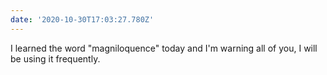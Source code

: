 ```yaml
---
date: '2020-10-30T17:03:27.780Z'
---
```


I learned the word "magniloquence" today and I'm warning all of you, I will be using it frequently.
